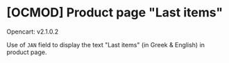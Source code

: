 # [OCMOD] Product page "Last items"
Opencart: v2.1.0.2

Use of `JAN` field to display the text "Last items" (in Greek & English) in product page.
